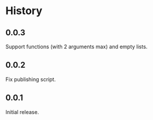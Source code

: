 # History

## 0.0.3
Support functions (with 2 arguments max) and empty lists.

## 0.0.2
Fix publishing script.

## 0.0.1
Initial release.
